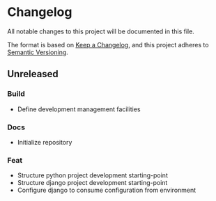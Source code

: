 # Changelog
All notable changes to this project will be documented in this file.

The format is based on [Keep a Changelog](https://keepachangelog.com/en/1.0.0/),
and this project adheres to [Semantic Versioning](https://semver.org/spec/v2.0.0.html).

## Unreleased
### Build
- Define development management facilities

### Docs
- Initialize repository

### Feat
- Structure python project development starting-point
- Structure django project development starting-point
- Configure django to consume configuration from environment
